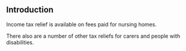 ##  Introduction

Income tax relief is available on fees paid for nursing homes.

There also are a number of other tax reliefs for carers and people with
disabilities.

